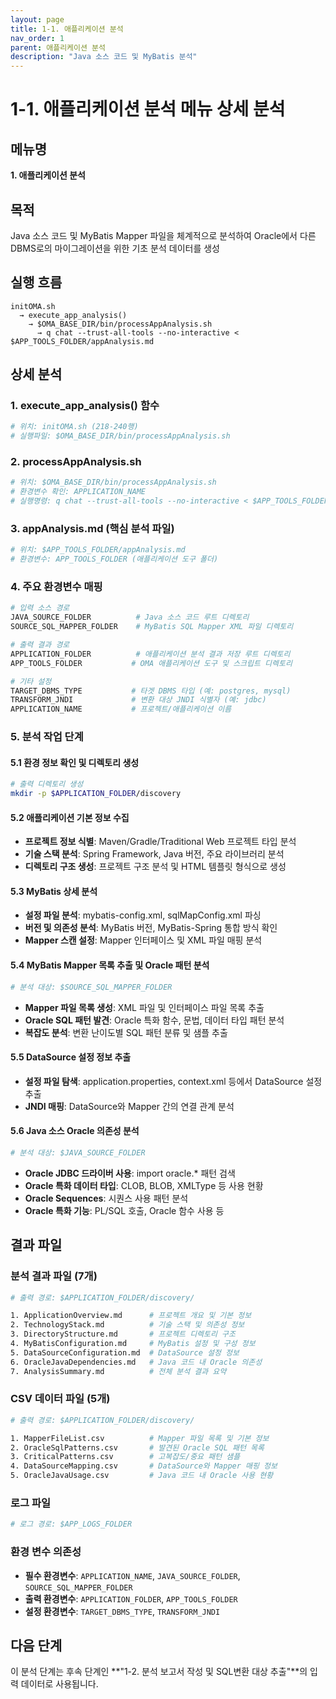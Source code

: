 ```yaml
---
layout: page
title: 1-1. 애플리케이션 분석
nav_order: 1
parent: 애플리케이션 분석
description: "Java 소스 코드 및 MyBatis 분석"
---
```


# 1-1. 애플리케이션 분석 메뉴 상세 분석

## 메뉴명
**1. 애플리케이션 분석**

## 목적
Java 소스 코드 및 MyBatis Mapper 파일을 체계적으로 분석하여 Oracle에서 다른 DBMS로의 마이그레이션을 위한 기초 분석 데이터를 생성

## 실행 흐름
```
initOMA.sh 
  → execute_app_analysis() 
    → $OMA_BASE_DIR/bin/processAppAnalysis.sh 
      → q chat --trust-all-tools --no-interactive < $APP_TOOLS_FOLDER/appAnalysis.md
```

## 상세 분석

### 1. **execute_app_analysis() 함수**
```bash
# 위치: initOMA.sh (218-240행)
# 실행파일: $OMA_BASE_DIR/bin/processAppAnalysis.sh
```

### 2. **processAppAnalysis.sh**
```bash
# 위치: $OMA_BASE_DIR/bin/processAppAnalysis.sh
# 환경변수 확인: APPLICATION_NAME
# 실행명령: q chat --trust-all-tools --no-interactive < $APP_TOOLS_FOLDER/appAnalysis.md
```

### 3. **appAnalysis.md (핵심 분석 파일)**
```bash
# 위치: $APP_TOOLS_FOLDER/appAnalysis.md
# 환경변수: APP_TOOLS_FOLDER (애플리케이션 도구 폴더)
```

### 4. **주요 환경변수 매핑**
```bash
# 입력 소스 경로
JAVA_SOURCE_FOLDER          # Java 소스 코드 루트 디렉토리
SOURCE_SQL_MAPPER_FOLDER    # MyBatis SQL Mapper XML 파일 디렉토리

# 출력 결과 경로  
APPLICATION_FOLDER          # 애플리케이션 분석 결과 저장 루트 디렉토리
APP_TOOLS_FOLDER           # OMA 애플리케이션 도구 및 스크립트 디렉토리

# 기타 설정
TARGET_DBMS_TYPE           # 타겟 DBMS 타입 (예: postgres, mysql)
TRANSFORM_JNDI             # 변환 대상 JNDI 식별자 (예: jdbc)
APPLICATION_NAME           # 프로젝트/애플리케이션 이름
```

### 5. **분석 작업 단계**

#### **5.1 환경 정보 확인 및 디렉토리 생성**
```bash
# 출력 디렉토리 생성
mkdir -p $APPLICATION_FOLDER/discovery
```

#### **5.2 애플리케이션 기본 정보 수집**
- **프로젝트 정보 식별**: Maven/Gradle/Traditional Web 프로젝트 타입 분석
- **기술 스택 분석**: Spring Framework, Java 버전, 주요 라이브러리 분석
- **디렉토리 구조 생성**: 프로젝트 구조 분석 및 HTML 템플릿 형식으로 생성

#### **5.3 MyBatis 상세 분석**
- **설정 파일 분석**: mybatis-config.xml, sqlMapConfig.xml 파싱
- **버전 및 의존성 분석**: MyBatis 버전, MyBatis-Spring 통합 방식 확인
- **Mapper 스캔 설정**: Mapper 인터페이스 및 XML 파일 매핑 분석

#### **5.4 MyBatis Mapper 목록 추출 및 Oracle 패턴 분석**
```bash
# 분석 대상: $SOURCE_SQL_MAPPER_FOLDER
```
- **Mapper 파일 목록 생성**: XML 파일 및 인터페이스 파일 목록 추출
- **Oracle SQL 패턴 발견**: Oracle 특화 함수, 문법, 데이터 타입 패턴 분석
- **복잡도 분석**: 변환 난이도별 SQL 패턴 분류 및 샘플 추출

#### **5.5 DataSource 설정 정보 추출**
- **설정 파일 탐색**: application.properties, context.xml 등에서 DataSource 설정 추출
- **JNDI 매핑**: DataSource와 Mapper 간의 연결 관계 분석

#### **5.6 Java 소스 Oracle 의존성 분석**
```bash
# 분석 대상: $JAVA_SOURCE_FOLDER
```
- **Oracle JDBC 드라이버 사용**: import oracle.* 패턴 검색
- **Oracle 특화 데이터 타입**: CLOB, BLOB, XMLType 등 사용 현황
- **Oracle Sequences**: 시퀀스 사용 패턴 분석
- **Oracle 특화 기능**: PL/SQL 호출, Oracle 함수 사용 등

## 결과 파일

### **분석 결과 파일 (7개)**
```bash
# 출력 경로: $APPLICATION_FOLDER/discovery/

1. ApplicationOverview.md      # 프로젝트 개요 및 기본 정보
2. TechnologyStack.md          # 기술 스택 및 의존성 정보  
3. DirectoryStructure.md       # 프로젝트 디렉토리 구조
4. MyBatisConfiguration.md     # MyBatis 설정 및 구성 정보
5. DataSourceConfiguration.md  # DataSource 설정 정보
6. OracleJavaDependencies.md   # Java 코드 내 Oracle 의존성
7. AnalysisSummary.md          # 전체 분석 결과 요약
```

### **CSV 데이터 파일 (5개)**
```bash
# 출력 경로: $APPLICATION_FOLDER/discovery/

1. MapperFileList.csv          # Mapper 파일 목록 및 기본 정보
2. OracleSqlPatterns.csv       # 발견된 Oracle SQL 패턴 목록
3. CriticalPatterns.csv        # 고복잡도/중요 패턴 샘플
4. DataSourceMapping.csv       # DataSource와 Mapper 매핑 정보
5. OracleJavaUsage.csv         # Java 코드 내 Oracle 사용 현황
```

### **로그 파일**
```bash
# 로그 경로: $APP_LOGS_FOLDER
```

### **환경 변수 의존성**
- **필수 환경변수**: `APPLICATION_NAME`, `JAVA_SOURCE_FOLDER`, `SOURCE_SQL_MAPPER_FOLDER`
- **출력 환경변수**: `APPLICATION_FOLDER`, `APP_TOOLS_FOLDER`
- **설정 환경변수**: `TARGET_DBMS_TYPE`, `TRANSFORM_JNDI`

## 다음 단계
이 분석 단계는 후속 단계인 **"1-2. 분석 보고서 작성 및 SQL변환 대상 추출"**의 입력 데이터로 사용됩니다.
